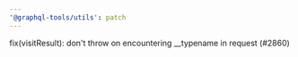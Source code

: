 ```yaml
---
'@graphql-tools/utils': patch
---
```


fix(visitResult): don't throw on encountering \_\_typename in request (#2860)
